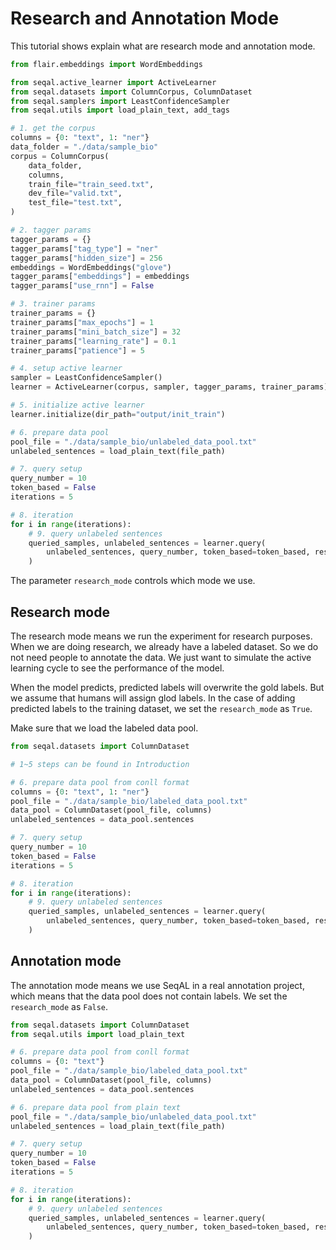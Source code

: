 # Research and Annotation Mode

This tutorial shows explain what are research mode and annotation mode.

```python
from flair.embeddings import WordEmbeddings

from seqal.active_learner import ActiveLearner
from seqal.datasets import ColumnCorpus, ColumnDataset
from seqal.samplers import LeastConfidenceSampler
from seqal.utils import load_plain_text, add_tags

# 1. get the corpus
columns = {0: "text", 1: "ner"}
data_folder = "./data/sample_bio"
corpus = ColumnCorpus(
    data_folder,
    columns,
    train_file="train_seed.txt",
    dev_file="valid.txt",
    test_file="test.txt",
)

# 2. tagger params
tagger_params = {}
tagger_params["tag_type"] = "ner"
tagger_params["hidden_size"] = 256
embeddings = WordEmbeddings("glove")
tagger_params["embeddings"] = embeddings
tagger_params["use_rnn"] = False

# 3. trainer params
trainer_params = {}
trainer_params["max_epochs"] = 1
trainer_params["mini_batch_size"] = 32
trainer_params["learning_rate"] = 0.1
trainer_params["patience"] = 5

# 4. setup active learner
sampler = LeastConfidenceSampler()
learner = ActiveLearner(corpus, sampler, tagger_params, trainer_params)

# 5. initialize active learner
learner.initialize(dir_path="output/init_train")

# 6. prepare data pool
pool_file = "./data/sample_bio/unlabeled_data_pool.txt"
unlabeled_sentences = load_plain_text(file_path)

# 7. query setup
query_number = 10
token_based = False
iterations = 5

# 8. iteration
for i in range(iterations):
    # 9. query unlabeled sentences
    queried_samples, unlabeled_sentences = learner.query(
        unlabeled_sentences, query_number, token_based=token_based, research_mode=False
    )
```

The parameter `research_mode` controls which mode we use.

## Research mode

The research mode means we run the experiment for research purposes. When we are doing research, we already have a labeled dataset. So we do not need people to annotate the data. We just want to simulate the active learning cycle to see the performance of the model.

When the model predicts, predicted labels will overwrite the gold labels. But we assume that humans will assign glod labels. In the case of adding predicted labels to the training dataset, we set the `research_mode` as `True`.

Make sure that we load the labeled data pool.

```python
from seqal.datasets import ColumnDataset

# 1~5 steps can be found in Introduction

# 6. prepare data pool from conll format
columns = {0: "text", 1: "ner"}
pool_file = "./data/sample_bio/labeled_data_pool.txt"
data_pool = ColumnDataset(pool_file, columns)
unlabeled_sentences = data_pool.sentences

# 7. query setup
query_number = 10
token_based = False
iterations = 5

# 8. iteration
for i in range(iterations):
    # 9. query unlabeled sentences
    queried_samples, unlabeled_sentences = learner.query(
        unlabeled_sentences, query_number, token_based=token_based, research_mode=True
    )
```

## Annotation mode

The annotation mode means we use SeqAL in a real annotation project, which means that the data pool does not contain labels. We set the `research_mode` as `False`.

```python
from seqal.datasets import ColumnDataset
from seqal.utils import load_plain_text

# 6. prepare data pool from conll format
columns = {0: "text"}
pool_file = "./data/sample_bio/labeled_data_pool.txt"
data_pool = ColumnDataset(pool_file, columns)
unlabeled_sentences = data_pool.sentences

# 6. prepare data pool from plain text
pool_file = "./data/sample_bio/unlabeled_data_pool.txt"
unlabeled_sentences = load_plain_text(file_path)

# 7. query setup
query_number = 10
token_based = False
iterations = 5

# 8. iteration
for i in range(iterations):
    # 9. query unlabeled sentences
    queried_samples, unlabeled_sentences = learner.query(
        unlabeled_sentences, query_number, token_based=token_based, research_mode=False
    )
```
